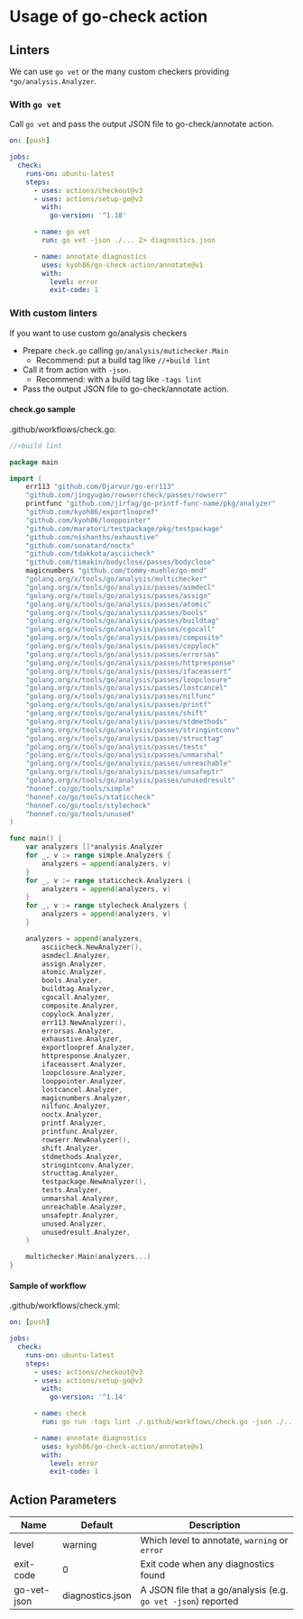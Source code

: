 # Usage of go-check action

## Linters

We can use `go vet` or the many custom checkers providing `*go/analysis.Analyzer`.

### With `go vet`

Call `go vet` and pass the output JSON file to go-check/annotate action.

```yaml
on: [push]

jobs:
  check:
    runs-on: ubuntu-latest
    steps:
      - uses: actions/checkout@v3
      - uses: actions/setup-go@v3
        with:
          go-version: '^1.18'

      - name: go vet
        run: go vet -json ./... 2> diagnostics.json

      - name: annotate diagnostics
        uses: kyoh86/go-check-action/annotate@v1
        with:
          level: error
          exit-code: 1
```

### With custom linters

If you want to use custom go/analysis checkers

- Prepare `check.go` calling `go/analysis/mutichecker.Main`
    - Recommend: put a build tag like `//+build lint`
- Call it from action with `-json`.
    - Recommend: with a build tag like `-tags lint`
- Pass the output JSON file to go-check/annotate action.

#### check.go sample

.github/workflows/check.go:

```go
//+build lint

package main

import (
	err113 "github.com/Djarvur/go-err113"
	"github.com/jingyugao/rowserrcheck/passes/rowserr"
	printfunc "github.com/jirfag/go-printf-func-name/pkg/analyzer"
	"github.com/kyoh86/exportloopref"
	"github.com/kyoh86/looppointer"
	"github.com/maratori/testpackage/pkg/testpackage"
	"github.com/nishanths/exhaustive"
	"github.com/sonatard/noctx"
	"github.com/tdakkota/asciicheck"
	"github.com/timakin/bodyclose/passes/bodyclose"
	magicnumbers "github.com/tommy-muehle/go-mnd"
	"golang.org/x/tools/go/analysis/multichecker"
	"golang.org/x/tools/go/analysis/passes/asmdecl"
	"golang.org/x/tools/go/analysis/passes/assign"
	"golang.org/x/tools/go/analysis/passes/atomic"
	"golang.org/x/tools/go/analysis/passes/bools"
	"golang.org/x/tools/go/analysis/passes/buildtag"
	"golang.org/x/tools/go/analysis/passes/cgocall"
	"golang.org/x/tools/go/analysis/passes/composite"
	"golang.org/x/tools/go/analysis/passes/copylock"
	"golang.org/x/tools/go/analysis/passes/errorsas"
	"golang.org/x/tools/go/analysis/passes/httpresponse"
	"golang.org/x/tools/go/analysis/passes/ifaceassert"
	"golang.org/x/tools/go/analysis/passes/loopclosure"
	"golang.org/x/tools/go/analysis/passes/lostcancel"
	"golang.org/x/tools/go/analysis/passes/nilfunc"
	"golang.org/x/tools/go/analysis/passes/printf"
	"golang.org/x/tools/go/analysis/passes/shift"
	"golang.org/x/tools/go/analysis/passes/stdmethods"
	"golang.org/x/tools/go/analysis/passes/stringintconv"
	"golang.org/x/tools/go/analysis/passes/structtag"
	"golang.org/x/tools/go/analysis/passes/tests"
	"golang.org/x/tools/go/analysis/passes/unmarshal"
	"golang.org/x/tools/go/analysis/passes/unreachable"
	"golang.org/x/tools/go/analysis/passes/unsafeptr"
	"golang.org/x/tools/go/analysis/passes/unusedresult"
	"honnef.co/go/tools/simple"
	"honnef.co/go/tools/staticcheck"
	"honnef.co/go/tools/stylecheck"
	"honnef.co/go/tools/unused"
)

func main() {
	var analyzers []*analysis.Analyzer
	for _, v := range simple.Analyzers {
		analyzers = append(analyzers, v)
	}
	for _, v := range staticcheck.Analyzers {
		analyzers = append(analyzers, v)
	}
	for _, v := range stylecheck.Analyzers {
		analyzers = append(analyzers, v)
	}

	analyzers = append(analyzers,
		asciicheck.NewAnalyzer(),
		asmdecl.Analyzer,
		assign.Analyzer,
		atomic.Analyzer,
		bools.Analyzer,
		buildtag.Analyzer,
		cgocall.Analyzer,
		composite.Analyzer,
		copylock.Analyzer,
		err113.NewAnalyzer(),
		errorsas.Analyzer,
		exhaustive.Analyzer,
		exportloopref.Analyzer,
		httpresponse.Analyzer,
		ifaceassert.Analyzer,
		loopclosure.Analyzer,
		looppointer.Analyzer,
		lostcancel.Analyzer,
		magicnumbers.Analyzer,
		nilfunc.Analyzer,
		noctx.Analyzer,
		printf.Analyzer,
		printfunc.Analyzer,
		rowserr.NewAnalyzer(),
		shift.Analyzer,
		stdmethods.Analyzer,
		stringintconv.Analyzer,
		structtag.Analyzer,
		testpackage.NewAnalyzer(),
		tests.Analyzer,
		unmarshal.Analyzer,
		unreachable.Analyzer,
		unsafeptr.Analyzer,
		unused.Analyzer,
		unusedresult.Analyzer,
	)

	multichecker.Main(analyzers...)
}
```

#### Sample of workflow

.github/workflows/check.yml:

```yaml
on: [push]

jobs:
  check:
    runs-on: ubuntu-latest
    steps:
      - uses: actions/checkout@v3
      - uses: actions/setup-go@v3
        with:
          go-version: '^1.14'

      - name: check
        run: go run -tags lint ./.github/workflows/check.go -json ./... > diagnostics.json

      - name: annotate diagnostics
        uses: kyoh86/go-check-action/annotate@v1
        with:
          level: error
          exit-code: 1
```

## Action Parameters

| Name        | Default          | Description                                                   |
| ---         | ---              | ---                                                           |
| level       | warning          | Which level to annotate, `warning` or `error`                 |
| exit-code   | 0                | Exit code when any diagnostics found                          |
| go-vet-json | diagnostics.json | A JSON file that a go/analysis (e.g. `go vet -json`) reported |
